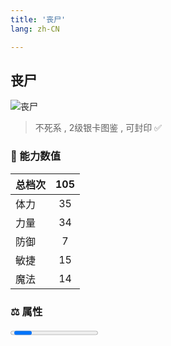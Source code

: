 ```yaml
---
title: '丧尸'
lang: zh-CN

---
```


<RouterBack />

## 丧尸

![丧尸](https://user-images.githubusercontent.com/78347270/115939416-0c878a80-a4d9-11eb-8e75-8195035b10d1.gif) 

> 不死系 , 2级银卡图鉴<Card :type="1" /> , 可封印 ✅ 


### 💪 能力数值

| 总档次       | 105            |
| :----------- |:-------------:|
| 体力      | 35   <Stars :number="3.5" />  |
| 力量      | 34   <Stars :number="3.5" />  |
| 防御      | 7  <Stars :number="0.5" />  | 
| 敏捷      | 15  <Stars :number="1.5" />  | 
| 魔法      | 14  <Stars :number="1.5" />   | 


### ⚖️ 属性


<Progress earth :number="0" />

<Progress water :number="6" />

<Progress fire :number="4" />

<Progress wind :number="0" />

### ✨ 技能栏 <Strong>9个</Strong>

- 攻击
- 防御

### 👶 1级出现点

- 积雪的山道，山顶区域 参考坐标（21, 26）



